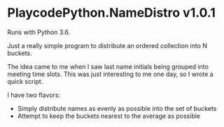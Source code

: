# PlaycodePython.NameDistro v1.0.1

Runs with Python 3.6.

Just a really simple program to distribute an ordered collection into N buckets. 

The idea came to me when I saw last name initials being grouped into meeting time slots. This was just interesting to me one day, so I wrote a quick script.

I have two flavors:

* Simply distribute names as evenly as possible into the set of buckets
* Attempt to keep the buckets nearest to the average as possible

